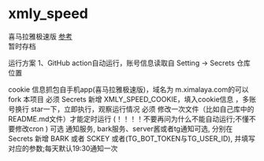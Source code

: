 # xmly_speed
喜马拉雅极速版
[参考](https://github.com/Zero-S1/xmly_speed/blob/master/xmly_speed.md)      
暂时存档

运行方案
1、GitHub action自动运行，账号信息读取自 Setting -> Secrets 仓库位置

cookie 信息抓包自手机app(喜马拉雅极速版)，域名为 m.ximalaya.com的可以
fork 本项目
必须 Secrets 新增 XMLY_SPEED_COOKIE，填入cookie信息 ，多账号换行
star一下，立即执行，观察运行情况
必须 修改一次文件（比如自己库中的README.md文件）才能定时运行 (！！！！不要再问为什么不能自动运行;不懂不要修改cron )
可选 通知服务, bark服务、server酱或者tg通知可选, 分别在 Secrets 新增 BARK 或者 SCKEY 或者(TG_BOT_TOKEN与TG_USER_ID), 并填写对应的参数;每天默认19:30通知一次
